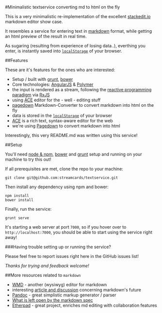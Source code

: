 #Minimalistic textservice converting md to html on the fly

This is a very minimalistic re-implementation of the excellent [stackedit.io][0] markdown editor show case.

It resembles a service for entering text in [markdown][12] format, while getting an html preview of the result in real time.

As sugaring (resulting from experience of losing data..), everthing you enter, is instantly saved into [`localStorage`][17] of your browser.

##Features

These are it's features for the ones who are interested:

* Setup / built with [grunt][13], [bower][14]
* Core technologies: [AngularJS][10] & [Polymer][11]
* the input is rendered as a stream, following the [reactive programming paradigm][15] via [RxJS][16]
* using [ACE][1] editor for the - well - editing stuff
* [pagedown][4] Markdown-Converter to convert markdown into html on the fly
* data is stored in the [`localStorage`][17] of your browser
* [ACE][1] is a rich text, syntax-aware editor for the web
* we're using [Pagedown][4] to convert markdown into html

Interestingly, this very README.md was written using this service!

##Setup

You'll need [node & npm][18], [bower][14] and [grunt][13] setup and running on your machine to try this out!

If all prerequisites are met, clone the repo to your machine:

    git clone git@github.com:streamcards/textservice.git

Then install any dependency using npm and bower:

    npm install
    bower install
    
Finally, run the service:

    grunt serve
    
It's starting a web server at port `7000`, so if you hover over to `http://localhost:7000`, you should be able to start using the service right away!

###Having trouble setting up or running the service?

Please feel free to report issues right here in the GitHub issues list!

*Thanks for trying and feedback welcome!*

##More resources related to `markdown`

* [WMD][5] - another (wysiwyg) editor for markdown
* interesting [article and discussion][6] concerning markdown's future
* [Pandoc][7] - great simplistic markup generator / parser
* [What is left open by the markdown spec][8]
* [Etherpad][9] - great project, enriches md editing with collaboration features

[0]: https://stackedit.io/
[1]: http://ace.c9.io/
[2]: https://help.github.com/articles/github-flavored-markdown
[3]: https://github.com/benweet/stackedit
[4]: https://code.google.com/p/pagedown/
[5]: http://code.google.com/p/wmd/
[6]: http://blog.codinghorror.com/the-future-of-markdown/
[7]: http://johnmacfarlane.net/pandoc
[8]: http://johnmacfarlane.net/babelmark2/faq.html#what-are-some-big-questions-that-the-markdown-spec-does-not-answer
[9]: http://etherpad.org/
[10]: https://angularjs.org/
[11]: http://www.polymer-project.org/
[12]: http://daringfireball.net/projects/markdown/syntax
[13]: http://gruntjs.com/
[14]: http://bower.io/
[15]: https://gist.github.com/staltz/868e7e9bc2a7b8c1f754
[16]: https://github.com/Reactive-Extensions/RxJS
[17]: https://developer.mozilla.org/en-US/docs/Web/Guide/API/DOM/Storage
[18]: http://nodejs.org/

